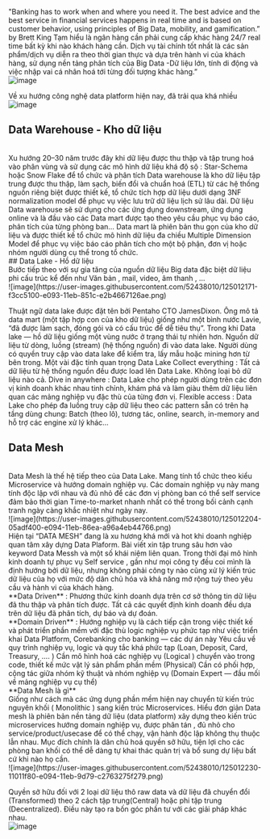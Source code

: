 "Banking has to work when and where you need it. The best advice and the best service in financial services happens in real time and is based on customer behavior, using principles of Big Data, mobility, and gamification.” by Brett King
Tạm hiểu là ngân hàng cần phải cung cấp khác hàng 24/7 real time bất kỳ khi nào khách hàng cần. Dịch vụ tài chính tốt nhất là các sản phẩm/dịch vụ diễn ra theo thời gian thực và dựa trên hành vi của khách hàng, sử dụng nền tảng phân tích của Big Data -Dữ liệu lớn, tính di động và việc nhập vai cá nhân hoá tới từng đối tượng khác hàng.”
<br/>
![image](https://user-images.githubusercontent.com/52438010/125012132-deefbd80-e093-11eb-8ce9-06b6a4e1aaf1.png)
<br/>

Về xu hướng công nghệ data platform hiện nay, đã trải qua khá nhiều
<br/>
![image](https://user-images.githubusercontent.com/52438010/125012157-eadb7f80-e093-11eb-8b43-04171c91b5b1.png)
<br/>
## Data Warehouse - Kho dữ liệu
<br/>
Xu hướng 20–30 năm trước đây khi dữ liệu được thu thập và tập trung hoá vào phân vùng và sử dụng các mô hình dữ liệu khá độ sộ : Star-Schema hoặc Snow Flake để tổ chức và phân tích
Data warehouse là kho dữ liệu tập trung được thu thập, làm sạch, biến đổi và chuẩn hoá (ETL) từ các hệ thống nguồn riêng biệt được thiết kế, tổ chức tích hợp dữ liệu dưới dạng 3NF normalization model để phục vụ việc lưu trữ dữ liệu lịch sử lâu dài. Dữ liệu Data warehouse sẽ sử dụng cho các ứng dụng downstream, ứng dụng online và là đầu vào các Data mart được tạo theo yêu cầu phục vụ báo cáo, phân tích của từng phòng ban…
Data mart là phiên bản thu gọn của kho dữ liệu và được thiết kế tổ chức mô hình dữ liệu đa chiều Multiple Dimension Model để phục vụ việc báo cáo phân tích cho một bộ phận, đơn vị hoặc nhóm người dùng cụ thể trong tổ chức.
<br/>
## Data Lake - Hồ dữ liệu
<br/>
Bước tiếp theo với sự gia tăng của nguồn dữ liệu Big data đặc biệt dữ liệu phi cấu trúc kể đến như Văn bản , mail, video, âm thanh , …
<br/>
![image](https://user-images.githubusercontent.com/52438010/125012171-f3cc5100-e093-11eb-851c-e2b4667126ae.png)
<br/>

Thuật ngữ data lake được đặt tên bởi Pentaho CTO JamesDixon. Ông mô tả data mart (một tập hợp con của kho dữ liệu) giống như một bình nước Lavie, “đã được làm sạch, đóng gói và có cấu trúc để dễ tiêu thụ”.
Trong khi Data lake — hồ dữ liệu giống một vùng nước ở trạng thái tự nhiên hơn. Nguồn dữ liệu từ dòng, luồng (stream) (hệ thống nguồn) đi vào data lake. Người dùng có quyền truy cập vào data lake để kiểm tra, lấy mẫu hoặc mining hơn từ bên trong.
Một vài đặc tính quan trọng Data Lake
Collect everything : Tất cả dữ liệu từ hệ thống nguồn đều được load lên Data Lake. Không loại bỏ dữ liệu nào cả.
Dive in anywhere : Data Lake cho phép người dùng trên các đơn vị kinh doanh khác nhau tinh chỉnh, khám phá và làm giàu thêm dữ liệu liên quan các mảng nghiệp vụ đặc thù của từng đơn vị.
Flexible access : Data Lake cho phép đa luồng truy cập dữ liệu theo các pattern sẵn có trên hạ tầng dùng chung: Batch (theo lô), tương tác, online, search, in-memory and hỗ trợ các engine xử lý khác…
<br/>
## Data Mesh
<br/>
Data Mesh là thế hệ tiếp theo của Data Lake. Mang tính tổ chức theo kiểu Microservice và hướng domain nghiệp vụ. Các domain nghiệp vụ này mang tính độc lập với nhau và đủ nhỏ để các đơn vị phòng ban có thể self service đảm bảo thời gian Time-to-market nhanh nhất có thể trong bối cảnh cạnh tranh ngày càng khắc nhiệt như ngày nay.
<br/>
![image](https://user-images.githubusercontent.com/52438010/125012204-05adf400-e094-11eb-86ea-a96a4eb44766.png)
<br/>
Hiện tại “DATA MESH” đang là xu hương khá mới và hot khi doanh nghiệp quan tâm xây dựng Data Plaform. Bài viết xin tập trung sâu hơn vào keyword Data Messh và một số khái niệm liên quan.
Trong thời đại mô hình kinh doanh tự phục vụ Self service , gần như mọi công ty đều coi mình là định hướng bởi dữ liệu, nhưng không phải công ty nào cũng xử lý kiến trúc dữ liệu của họ với mức độ dân chủ hóa và khả năng mở rộng tuỳ theo yêu cầu và hành vi của khách hàng.
<br/>
**Data Driven** : Phương thức kinh doanh dựa trên cơ sở thông tin dữ liệu đã thu thập và phân tích được. Tất cả các quyết định kinh doanh đều dựa trên dữ liệu đã phân tích, dự báo và dự đoán.
<br/>
**Domain Driven** : Hướng nghiệp vụ là cách tiếp cận trong việc thiết kế và phát triển phần mềm với đặc thù logic nghiệp vụ phức tạp như việc triển khai Data Platform, Corebanking cho banking — các dự án này
Yêu cầu về quy trình nghiệp vụ, logic và quy tắc khá phức tạp (Loan, Deposit, Card, Treasury, …. )
Cần mô hình hoá các nghiệp vụ (Logical ) chuyển vào trong code, thiết kế mức vật lý sản phẩm phần mềm (Physical)
Cần có phối hợp, cộng tác giữa nhóm kỹ thuật và nhóm nghiệp vụ (Domain Expert — đầu mối về mảng nghiệp vụ cụ thể)
<br/>
**Data Mesh là gì**
<br/>
Giống như cách mà các ứng dụng phần mềm hiện nay chuyển từ kiến trúc nguyên khối ( Monolithic ) sang kiến trúc Microservices. Hiểu đơn giản Data mesh là phiên bản nền tảng dữ liệu (data platform) xây dựng theo kiến trúc microservices hướng domain nghiệp vụ, được phân tán , đủ nhỏ cho service/product/usecase để có thể chạy, vận hành độc lập không thụ thuộc lẫn nhau. Mục đích chính là dân chủ hoá quyền sở hữu, tiện lợi cho các phòng ban khối có thể dễ dàng tự khai thác quản trị và bổ sung dự liệu bất cứ khi nào họ cần.
<br/>
![image](https://user-images.githubusercontent.com/52438010/125012230-11011f80-e094-11eb-9d79-c2763275f279.png)
<br/>

Quyền sở hữu đối với 2 loại dữ liệu thô raw data và dữ liệu đã chuyển đổi (Transformed) theo 2 cách tập trung(Central) hoặc phi tập trung (Decentralized). Điều này tạo ra bốn góc phần tư với các giải pháp khác nhau.
<br/>
![image](https://user-images.githubusercontent.com/52438010/125012248-15c5d380-e094-11eb-9232-f03c460c9a47.png)


